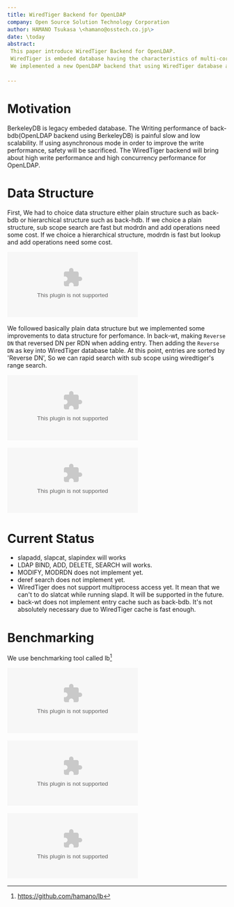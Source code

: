 ```yaml
---
title: WiredTiger Backend for OpenLDAP
company: Open Source Solution Technology Corporation
author: HAMANO Tsukasa \<hamano@osstech.co.jp\>
date: \today
abstract:
 This paper introduce WiredTiger Backend for OpenLDAP.
 WiredTiger is embeded database having the characteristics of multi-core scalability and lock-free algorithms.
 We implemented a new OpenLDAP backend that using WiredTiger database and then we made an experiment about performance.

---
```


# Motivation
BerkeleyDB is legacy embeded database.
The Writing performance of back-bdb(OpenLDAP backend using BerkeleyDB) is painful slow and low scalability.
If using asynchronous mode in order to improve the write performance, safety will be sacrificed.
The WiredTiger backend will bring about high write performance and high concurrency performance for OpenLDAP.

# Data Structure
First, We had to choice data structure either plain structure such as back-bdb or hierarchical structure such as back-hdb.
If we choice a plain structure, sub scope search are fast but modrdn and add operations need some cost.
If we choice a hierarchical structure, modrdn is fast but lookup and add operations need some cost.

![Plain structure vs Hierarchical structure](figure/plain_vs_hierarchical.eps)

We followed basically plain data structure but we implemented some improvements to data structure for perfomance.
In back-wt, making `Reverse DN` that reversed DN per RDN when adding entry.
Then adding the `Reverse DN` as key into WiredTiger database table.
At this point, entries are sorted by 'Reverse DN', So we can rapid search with sub scope using wiredtiger's range search.

![Making Reverse DN](figure/reverse_dn.eps)

![back-wt data structure](figure/back-wt_data_structure.eps)

# Current Status

 * slapadd, slapcat, slapindex will works
 * LDAP BIND, ADD, DELETE, SEARCH will works.
 * MODIFY, MODRDN does not implement yet.
 * deref search does not implement yet.
 * WiredTiger does not support multiprocess access yet.
 It mean that we can't to do slatcat while running slapd. It will be supported in the future.
 * back-wt does not implement entry cache such as back-bdb.
 It's not absolutely necessary due to WiredTiger cache is fast enough.

# Benchmarking
We use benchmarking tool called lb[^lb]

![LDAP ADD Benchmarking](benchmark/add.eps)

![LDAP BIND Benchmarking](benchmark/bind.eps)

![LDAP SEARCH Benchmarking](benchmark/search.eps)

[^lb]: <https://github.com/hamano/lb>
